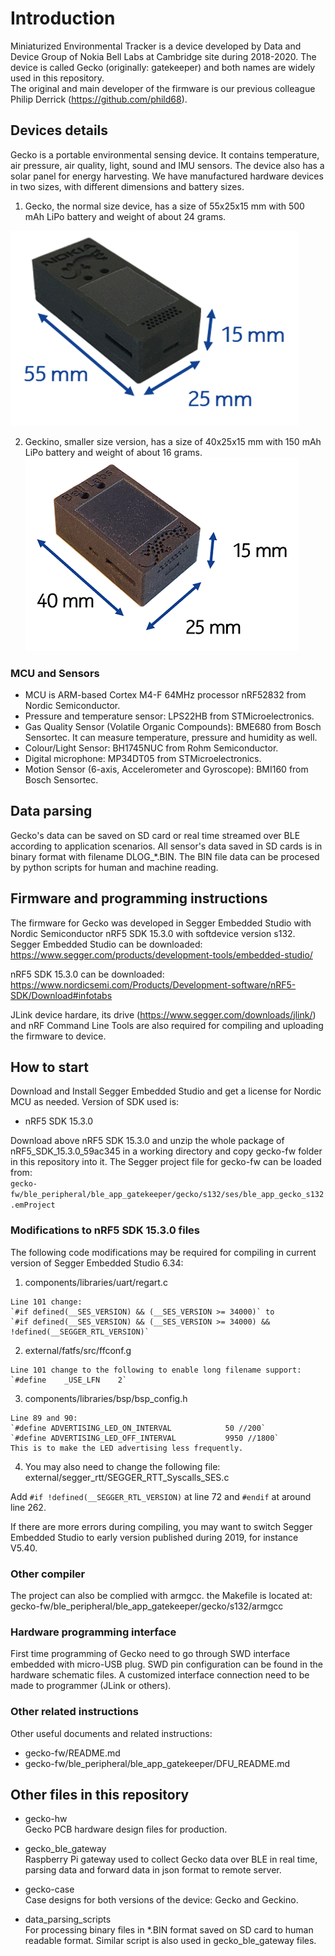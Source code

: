 # Introduction 

 Miniaturized Environmental Tracker is a device developed by Data and Device Group of Nokia Bell Labs at Cambridge site during 2018-2020. The device is called Gecko (originally: gatekeeper) and both names are widely used in this repository.   
 The original and main developer of the firmware is our previous colleague Philip Derrick (https://github.com/phild68).

## Devices details

Gecko is a portable environmental sensing device. It contains temperature, air pressure, air quality, light, sound and IMU sensors. The device also has a solar panel for energy harvesting. We have manufactured hardware devices in two sizes, with different dimensions and battery sizes. 
1) Gecko, the normal size device, has a size of 55x25x15 mm with 500 mAh LiPo battery and  weight of about 24 grams. 

![Gecko](Gecko.png)

2) Geckino, smaller size version, has a size of  40x25x15 mm with 150 mAh LiPo battery and weight of about 16 grams.    
![Geckino](Geckino.png)

### MCU and Sensors
* MCU is ARM-based Cortex M4-F 64MHz processor nRF52832 from Nordic Semiconductor.   
* Pressure and temperature sensor: LPS22HB from STMicroelectronics.  
* Gas Quality Sensor (Volatile Organic Compounds): BME680 from Bosch Sensortec. It can measure temperature, pressure and humidity as well.  
* Colour/Light Sensor: BH1745NUC from Rohm Semiconductor.  
* Digital microphone: MP34DT05 from STMicroelectronics.  
* Motion Sensor (6-axis, Accelerometer and Gyroscope): BMI160 from Bosch Sensortec.  

## Data parsing
Gecko's data can be saved on SD card or real time streamed over BLE according to application scenarios. All sensor's data saved in SD cards is in binary format with filename DLOG\_\*.BIN. The BIN file data can be procesed by python scripts for human and machine reading. 

## Firmware and programming instructions

The firmware for Gecko was developed in Segger Embedded Studio with Nordic Semiconductor nRF5 SDK 15.3.0 with softdevice version s132. 
Segger Embedded Studio can be downloaded: https://www.segger.com/products/development-tools/embedded-studio/

nRF5 SDK 15.3.0 can be downloaded: https://www.nordicsemi.com/Products/Development-software/nRF5-SDK/Download#infotabs

JLink device hardare, its drive (https://www.segger.com/downloads/jlink/) and nRF Command Line Tools are also required for compiling and uploading the firmware to device. 

## How to start 
Download and Install Segger Embedded Studio and get a license for Nordic MCU as needed. Version of SDK used is:   
* nRF5 SDK 15.3.0    

Download above nRF5 SDK 15.3.0 and unzip the whole package of nRF5_SDK_15.3.0_59ac345 in a working directory and copy gecko-fw folder in this repository into it. The Segger project file for gecko-fw can be loaded from:  
`gecko-fw/ble_peripheral/ble_app_gatekeeper/gecko/s132/ses/ble_app_gecko_s132.emProject`

### Modifications to nRF5 SDK 15.3.0 files
The following code modifications may be required for compiling in current version of Segger Embedded Studio 6.34: 
1. 	 components/libraries/uart/regart.c 


	Line 101 change: 
	`#if defined(__SES_VERSION) && (__SES_VERSION >= 34000)` to 
	`#if defined(__SES_VERSION) && (__SES_VERSION >= 34000) && !defined(__SEGGER_RTL_VERSION)`
2.   external/fatfs/src/ffconf.g

	Line 101 change to the following to enable long filename support:
	`#define	_USE_LFN	2`
3.   components/libraries/bsp/bsp_config.h


	Line 89 and 90: 
	`#define ADVERTISING_LED_ON_INTERVAL            50 //200`
	`#define ADVERTISING_LED_OFF_INTERVAL           9950 //1800`
	This is to make the LED advertising less frequently. 
4.   You may also need to change the following file: 	external/segger_rtt/SEGGER_RTT_Syscalls_SES.c


  Add `#if !defined(__SEGGER_RTL_VERSION)` at line 72 and `#endif` at around line 262.
   
If there are more errors during compiling, you may want to switch Segger Embedded Studio to early version published during 2019, for instance V5.40.
### Other compiler
The project can also be complied with armgcc. the Makefile is located at: gecko-fw/ble_peripheral/ble_app_gatekeeper/gecko/s132/armgcc 

### Hardware programming interface
First time programming of Gecko need to go through SWD interface embedded with micro-USB plug. SWD pin configuration can be found in the hardware schematic files. A customized interface connection need to be made to programmer (JLink or others). 

### Other related instructions 
 Other useful documents and related instructions:

 * gecko-fw/README.md
 * gecko-fw/ble_peripheral/ble_app_gatekeeper/DFU_README.md  
 
 ## Other files in this repository
 
 * gecko-hw  
 Gecko PCB hardware design files for production.
 
 * gecko_ble_gateway  
 Raspberry Pi gateway used to collect Gecko data over BLE in real time, parsing data and forward  data in json format to remote server. 
 
 * gecko-case  
 Case designs for both versions of the device: Gecko and Geckino.

 * data_parsing_scripts  
 For processing binary files in \*.BIN format saved on SD card to human readable format. Similar script is also used in gecko_ble_gateway files.  